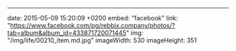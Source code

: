 ---
date: 2015-05-09 15:20:09 +0200
embed: "facebook"
link: "https://www.facebook.com/pg/rebbix.company/photos/?tab=album&album_id=433871720071445"
img: "/img/life/00210_item.md.jpg"
imageWidth: 530
imageHeight: 351
